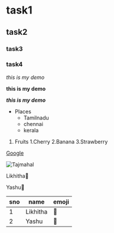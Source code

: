 # task1

## task2

### task3

### task4

*this is my demo*

**this is my demo**

***this is my demo***

* Places
   * Tamilnadu
   * chennai
   * kerala
1. Fruits
    1.Cherry
    2.Banana
    3.Strawberry
  
  [Google](google.com/)
  
  ![Tajmahal](https://cdn.britannica.com/86/170586-050-AB7FEFAE/Taj-Mahal-Agra-India.jpg)
  
  Likhitha:monkey:
  
  Yashu:ghost:
  
  sno|name|emoji
  ---|----|----
  1|Likhitha|:monkey:
  2|Yashu|:ghost:
  
  
  
